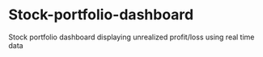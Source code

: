 # Stock-portfolio-dashboard
Stock portfolio dashboard displaying unrealized profit/loss using real time data

